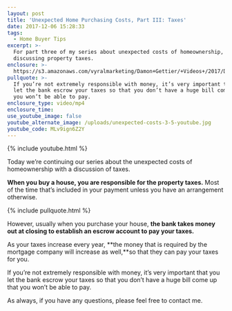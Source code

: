```yaml
---
layout: post
title: 'Unexpected Home Purchasing Costs, Part III: Taxes'
date: 2017-12-06 15:28:33
tags:
  - Home Buyer Tips
excerpt: >-
  For part three of my series about unexpected costs of homeownership, we’re
  discussing property taxes.
enclosure: >-
  https://s3.amazonaws.com/vyralmarketing/Damon+Gettier/+Videos+/2017/December/Roanoke+Real+Estate+Agent-+Unexpected+Home+Purchasing+Costs%252C+Part+III-+Taxes.mp4
pullquote: >-
  If you’re not extremely responsible with money, it’s very important that you
  let the bank escrow your taxes so that you don’t have a huge bill come up that
  you won’t be able to pay.
enclosure_type: video/mp4
enclosure_time:
use_youtube_image: false
youtube_alternate_image: /uploads/unexpected-costs-3-5-youtube.jpg
youtube_code: MLv9ign6Z2Y
---
```



{% include youtube.html %}

Today we’re continuing our series about the unexpected costs of homeownership with a discussion of taxes.

**When you buy a house, you are responsible for the property taxes.** Most of the time that’s included in your payment unless you have an arrangement otherwise.

{% include pullquote.html %}

However, usually when you purchase your house, **the bank takes money out at closing to establish an escrow account to pay your taxes.**

As your taxes increase every year, **the money that is required by the mortgage company will increase as well,**so that they can pay your taxes for you.

If you’re not extremely responsible with money, it’s very important that you let the bank escrow your taxes so that you don’t have a huge bill come up that you won’t be able to pay.

As always, if you have any questions, please feel free to contact me.